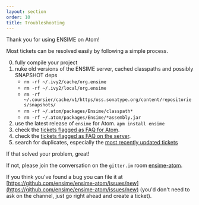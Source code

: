 ```yaml
---
layout: section
order: 10
title: Troubleshooting
---
```


Thank you for using ENSIME on Atom!

Most tickets can be resolved easily by following a simple process.

0. fully compile your project
1. nuke old versions of the ENSIME server, cached classpaths and possibly SNAPSHOT deps
   - `rm -rf ~/.ivy2/cache/org.ensime`
   - `rm -rf ~/.ivy2/local/org.ensime`
   - `rm -rf ~/.coursier/cache/v1/https/oss.sonatype.org/content/repositories/snapshots/`
   - `rm -rf ~/.atom/packages/Ensime/classpath*`
   - `rm -rf ~/.atom/packages/Ensime/*assembly.jar`
2. use the latest release of `ensime` for Atom. `apm install ensime`
3. check the [tickets flagged as FAQ for Atom](https://github.com/ensime/ensime-atom/issues?labels=FAQ).
4. check the [tickets flagged as FAQ on the server](https://github.com/ensime/ensime-server/issues?labels=FAQ).
5. search for duplicates, especially the [most recently updated tickets](http://github.com/ensime/ensime-atom/issues?direction=desc&sort=updated)

If that solved your problem, great!

If not, please join the conversation on the `gitter.im` room [ensime-atom](https://gitter.im/ensime/ensime-atom). 

If you think you've found a bug you can file it at [https://github.com/ensime/ensime-atom/issues/new](https://github.com/ensime/ensime-atom/issues/new) (you'd don't need to ask on the channel, just go right ahead and create a ticket).
